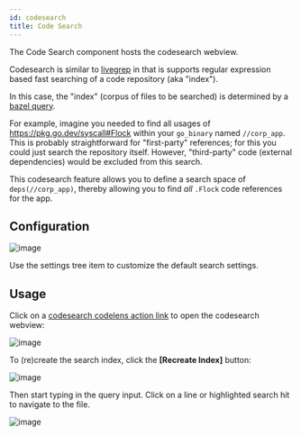 ```yaml
---
id: codesearch
title: Code Search
---
```


The Code Search component hosts the codesearch webview.

Codesearch is similar to [livegrep](https://github.com/livegrep/livegrep) in
that is supports regular expression based fast searching of a code repository
(aka "index").

In this case, the "index" (corpus of files to be searched) is determined by a
[bazel query](https://docs.bazel.build/versions/main/query-how-to.html).

For example, imagine you needed to find all usages of
https://pkg.go.dev/syscall#Flock within your `go_binary` named `//corp_app`.
This is probably straightforward for "first-party" references; for this you
could just search the repository itself.  However, "third-party" code (external
dependencies) would be excluded from this search.

This codesearch feature allows you to define a search space of
`deps(//corp_app)`, thereby allowing you to find *all* `.Flock` code references
for the app.

## Configuration

![image](https://user-images.githubusercontent.com/50580/144536743-3b397838-305b-49f3-9dd6-b74912c895fb.png)

Use the settings tree item to customize the default search settings.

## Usage

Click on a [codesearch codelens action link](starlark-language-server#codelens)
to open the codesearch webview:

![image](https://user-images.githubusercontent.com/50580/144537715-1b754619-e062-4023-ae7a-5c356a63955a.png)

To (re)create the search index, click the **[Recreate Index]** button:

![image](https://user-images.githubusercontent.com/50580/144537772-977b43b4-1ef6-44de-8c6a-eeb197292a76.png)

Then start typing in the query input.  Click on a line or highlighted search hit to navigate to the file.

![image](https://user-images.githubusercontent.com/50580/144538088-a25005f0-6578-4eb2-bbf5-ebd64223c6aa.png)
